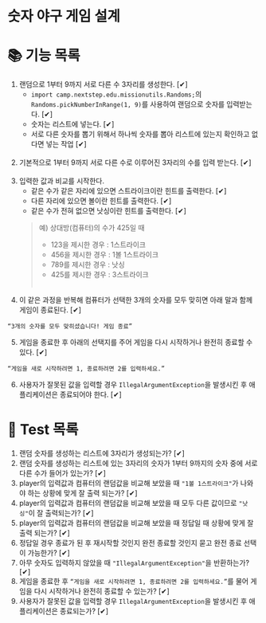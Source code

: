숫자 야구 게임 설계
================

# 📚 기능 목록

1. 랜덤으로 1부터 9까지 서로 다른 수 3자리를 생성한다.  [✔]
   * `import camp.nextstep.edu.missionutils.Randoms;`의 `Randoms.pickNumberInRange(1, 9)`를 사용하여 랜덤으로 숫자를 입력받는다. [✔]
   * 숫자는 리스트에 넣는다. [✔]
   * 서로 다른 숫자를 뽑기 위해서 하나씩 숫자를 뽑아 리스트에 있는지 확인하고 없다면 넣는 작업 [✔]
<br><br>
2. 기본적으로 1부터 9까지 서로 다른 수로 이루어진 3자리의 수를 입력 받는다. [✔]
<br><br>
3. 입력한 값과 비교를 시작한다.
   * 같은 수가 같은 자리에 있으면 스트라이크이란 힌트를 출력한다. [✔]
   * 다른 자리에 있으면 볼이란 힌트를 출력한다. [✔]
   * 같은 수가 전혀 없으면 낫싱이란 힌트를 출력한다. [✔]
   >  예) 상대방(컴퓨터)의 수가 425일 때
   >    - 123을 제시한 경우 : 1스트라이크
   >    - 456을 제시한 경우 : 1볼 1스트라이크
   >    - 789를 제시한 경우 : 낫싱
   >    - 425를 제시한 경우 : 3스트라이크
<br><br>
4. 이 같은 과정을 반복해 컴퓨터가 선택한 3개의 숫자를 모두 맞히면 아래 말과 함께 게임이 종료된다. [✔]
```
“3개의 숫자를 모두 맞히셨습니다! 게임 종료”
```
5. 게임을 종료한 후 아래의 선택지를 주어 게임을 다시 시작하거나 완전히 종료할 수 있다. [✔]
```
“게임을 새로 시작하려면 1, 종료하려면 2를 입력하세요.”
```
6. 사용자가 잘못된 값을 입력할 경우 `IllegalArgumentException`을 발생시킨 후 애플리케이션은 종료되어야 한다. [✔]

# 📝 Test 목록

1. 랜덤 숫자를 생성하는 리스트에 3자리가 생성되는가? [✔]
2. 랜덤 숫자를 생성하는 리스트에 있는 3자리의 숫자가 1부터 9까지의 숫자 중에 서로 다른 수가 들어가 있는가? [✔]
3. player의 입력값과 컴퓨터의 랜덤값을 비교해 보았을 때 `"1볼 1스트라이크"`가 나와야 하는 상황에 맞게 잘 출력 되는가? [✔]
4. player의 입력값과 컴퓨터의 랜덤값을 비교해 보았을 때 모두 다른 값이므로 `"낫싱"`이 잘 출력되는가? [✔]
5. player의 입력값과 컴퓨터의 랜덤값을 비교해 보았을 때 정답일 때 상황에 맞게 잘 출력 되는가? [✔]
6. 정답일 경우 종료가 된 후 재시작할 것인지 완전 종료할 것인지 묻고 완전 종료 선택이 가능한가? [✔]
7. 아무 숫자도 입력하지 않았을 때 `"IllegalArgumentException"`을 반환하는가?  [✔]
8. 게임을 종료한 후 `“게임을 새로 시작하려면 1, 종료하려면 2를 입력하세요.”`를 물어 게임을 다시 시작하거나 완전히 종료할 수 있는가? [✔]
9. 사용자가 잘못된 값을 입력할 경우 `IllegalArgumentException`을 발생시킨 후 애플리케이션은 종료되는가? [✔]